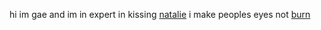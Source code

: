 hi im gae and im in expert in kissing [natalie](https://github.com/ideltic)
i make peoples eyes not [burn](https://github.com/catppuccin)
